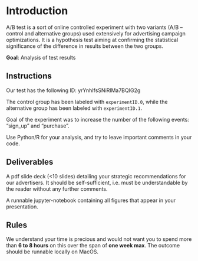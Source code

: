 # Introduction

A/B test is a sort of online controlled experiment with two variants  (A/B – control and alternative groups) used extensively for advertising campaign optimizations. It is a hypothesis test aiming at confirming the statistical significance of the difference in results between the two groups.

**Goal**: Analysis of test results

## Instructions

Our test has the following ID: yrYnhIfsSNiRlMa7BQIG2g

The control group has been labeled with `experimentID.0`, while the alternative group has been labeled with `experimentID.1`.

Goal of the experiment was to increase the number of the following events: “sign_up” and “purchase”.

Use Python/R for your analysis, and try to leave important comments in your code.

## Deliverables

A pdf slide deck (<10 slides) detailing your strategic recommendations for our advertisers. It should be self-sufficient, i.e. must be understandable by the reader without any further comments.

A runnable jupyter-notebook containing all figures that appear in your presentation.

## Rules

We understand your time is precious and would not want you to spend more than **6 to 8 hours** on this over the span of **one week max**. The outcome should be runnable locally on MacOS.
